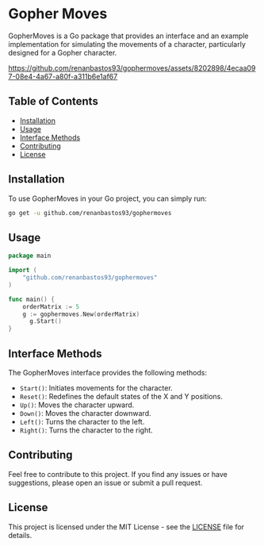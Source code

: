 # Gopher Moves

GopherMoves is a Go package that provides an interface and an example implementation for simulating the movements of a character, particularly designed for a Gopher character.

https://github.com/renanbastos93/gophermoves/assets/8202898/4ecaa097-08e4-4a67-a80f-a311b6e1af67


## Table of Contents

- [Installation](#installation)
- [Usage](#usage)
- [Interface Methods](#interface-methods)
- [Contributing](#contributing)
- [License](#license)

## Installation

To use GopherMoves in your Go project, you can simply run:

```bash
go get -u github.com/renanbastos93/gophermoves
```

## Usage

```go
package main

import (
	"github.com/renanbastos93/gophermoves"
)

func main() {
    orderMatrix := 5
    g := gophermoves.New(orderMatrix)
	  g.Start()
}
```

## Interface Methods

The GopherMoves interface provides the following methods:

- `Start()`: Initiates movements for the character.
- `Reset()`: Redefines the default states of the X and Y positions.
- `Up()`: Moves the character upward.
- `Down()`: Moves the character downward.
- `Left()`: Turns the character to the left.
- `Right()`: Turns the character to the right.


## Contributing

Feel free to contribute to this project. If you find any issues or have suggestions, please open an issue or submit a pull request.

## License

This project is licensed under the MIT License - see the [LICENSE](LICENSE) file for details.

